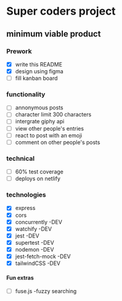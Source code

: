 # Super coders project

## minimum viable product
### Prework
- [x] write this README
- [x] design using figma
- [ ] fill kanban board

### functionality
- [ ] annonymous posts
- [ ] character limit 300 characters
- [ ] intergrate giphy api
- [ ] view other people's entries
- [ ] react to post with an emoji
- [ ] comment on other people's posts

### technical
- [ ] 60% test coverage
- [ ] deploys on netlify

### technologies
- [x] express
- [x] cors
- [x] concurrently -DEV
- [x] watchify -DEV
- [x] jest -DEV
- [x] supertest -DEV
- [x] nodemon -DEV
- [x] jest-fetch-mock -DEV
- [x] tailwindCSS -DEV

#### Fun extras
- [ ] fuse.js -fuzzy searching
